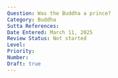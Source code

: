 ```yaml
---
Question: Was the Buddha a prince?
Category: Buddha
Sutta References:
Date Entered: March 11, 2025
Review Status: Not started
Level: 
Priority: 
Number: 
Draft: true
---
```


